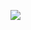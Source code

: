 <p>
<img src="https://capsule-render.vercel.app/api?type=waving&color=random&height=170&section=header&text=Abdul-kabugu&fontSize=70" />
</p>
